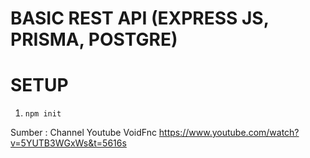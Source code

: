 # BASIC REST API (EXPRESS JS, PRISMA, POSTGRE)

# SETUP
1. ```npm init```

Sumber : Channel Youtube VoidFnc
https://www.youtube.com/watch?v=5YUTB3WGxWs&t=5616s

